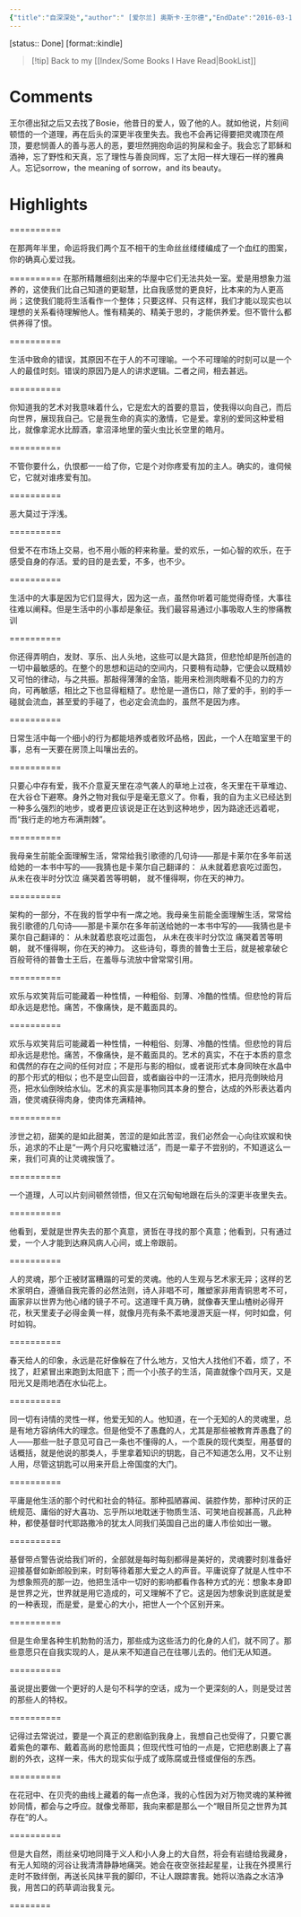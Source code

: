 ```yaml
---
{"title":"自深深处","author":" [爱尔兰] 奥斯卡·王尔德","EndDate":"2016-03-11","publisher":null,"dg-publish":true,"permalink":"/BookNotes/自深深处/","dgPassFrontmatter":true,"noteIcon":""}
---
```


[status:: Done]
[format::kindle]

>[!tip] Back to my [[Index/Some Books I Have Read\|BookList]]

# Comments
王尔德出狱之后又去找了Bosie，他昔日的爱人，毁了他的人。就如他说，片刻间顿悟的一个道理，再在后头的深更半夜里失去。我也不会再记得要把灵魂顶在颅顶，要悲悯善人的善与恶人的恶，要坦然拥抱命运的狗屎和金子。我会忘了耶稣和酒神，忘了野性和天真，忘了理性与善良同辉，忘了太阳一样大理石一样的雅典人。忘记sorrow，the meaning of sorrow，and its beauty。

# Highlights

==========

在那两年半里，命运将我们两个互不相干的生命丝丝缕缕编成了一个血红的图案，你的确真心爱过我。

==========
在那所精雕细刻出来的华屋中它们无法共处一室。爱是用想象力滋养的，这使我们比自己知道的更聪慧，比自我感觉的更良好，比本来的为人更高尚；这使我们能将生活看作一个整体；只要这样、只有这样，我们才能以现实也以理想的关系看待理解他人。惟有精美的、精美于思的，才能供养爱。但不管什么都供养得了恨。

==========

生活中致命的错误，其原因不在于人的不可理喻。一个不可理喻的时刻可以是一个人的最佳时刻。错误的原因乃是人的讲求逻辑。二者之间，相去甚远。

==========

你知道我的艺术对我意味着什么，它是宏大的首要的意旨，使我得以向自己，而后向世界，展现我自己。它是我生命的真实的激情，它是爱。拿别的爱同这种爱相比，就像拿泥水比醇酒，拿沼泽地里的萤火虫比长空里的皓月。

==========


不管你要什么，仇恨都一一给了你，它是个对你疼爱有加的主人。确实的，谁伺候它，它就对谁疼爱有加。

==========


恶大莫过于浮浅。

==========


但爱不在市场上交易，也不用小贩的秤来称量。爱的欢乐，一如心智的欢乐，在于感受自身的存活。爱的目的是去爱，不多，也不少。

==========

生活中的大事是因为它们显得大，因为这一点，虽然你听着可能觉得奇怪，大事往往难以阐释。但是生活中的小事却是象征。我们最容易通过小事吸取人生的惨痛教训

==========

你还得弄明白，发财、享乐、出人头地，这些可以是大路货，但悲怆却是所创造的一切中最敏感的。在整个的思想和运动的空间内，只要稍有动静，它便会以既精妙又可怕的律动，与之共振。那敲得薄薄的金箔，能用来检测肉眼看不见的力的方向，可再敏感，相比之下也显得粗糙了。悲怆是一道伤口，除了爱的手，别的手一碰就会流血，甚至爱的手碰了，也必定会流血的，虽然不是因为疼。

==========


日常生活中每一个细小的行为都能培养或者败坏品格，因此，一个人在暗室里干的事，总有一天要在房顶上叫嚷出去的。

==========


只要心中存有爱，我不介意夏天里在凉气袭人的草地上过夜，冬天里在干草堆边、在大谷仓下避寒。身外之物对我似乎是毫无意义了。你看，我的自为主义已经达到一种多么强烈的地步，或者更应该说是正在达到这种地步，因为路途还远着呢，而“我行走的地方布满荆棘”。

==========

我母亲生前能全面理解生活，常常给我引歌德的几句诗——那是卡莱尔在多年前送给她的一本书中写的——我猜也是卡莱尔自己翻译的： 从未就着悲哀吃过面包， 从未在夜半时分饮泣 痛哭着苦等明朝， 就不懂得啊，你在天的神力。

==========

架构的一部分，不在我的哲学中有一席之地。我母亲生前能全面理解生活，常常给我引歌德的几句诗——那是卡莱尔在多年前送给她的一本书中写的——我猜也是卡莱尔自己翻译的： 从未就着悲哀吃过面包， 从未在夜半时分饮泣 痛哭着苦等明朝， 就不懂得啊，你在天的神力。 这些诗句，尊贵的普鲁士王后，就是被拿破仑百般苛待的普鲁士王后，在羞辱与流放中曾常常引用。

==========

欢乐与欢笑背后可能藏着一种性情，一种粗俗、刻薄、冷酷的性情。但悲怆的背后却永远是悲怆。痛苦，不像痛快，是不戴面具的。

==========

欢乐与欢笑背后可能藏着一种性情，一种粗俗、刻薄、冷酷的性情。但悲怆的背后却永远是悲怆。痛苦，不像痛快，是不戴面具的。艺术的真实，不在于本质的意念和偶然的存在之间的任何对应；不是形与影的相似，或者说形式本身同映在水晶中的那个形式的相似；也不是空山回音，或者幽谷中的一汪清水，把月亮倒映给月亮，把水仙倒映给水仙。艺术的真实是事物同其本身的整合，达成的外形表达着内涵，使灵魂获得肉身，使肉体充满精神。

==========


涉世之初，甜美的是如此甜美，苦涩的是如此苦涩，我们必然会一心向往欢娱和快乐，追求的不止是“一两个月只吃蜜糖过活”，而是一辈子不尝别的，不知道这么一来，我们可真的让灵魂挨饿了。

==========


一个道理，人可以片刻间顿然领悟，但又在沉甸甸地跟在后头的深更半夜里失去。

==========

他看到，爱就是世界失去的那个真意，贤哲在寻找的那个真意；他看到，只有通过爱，一个人才能到达麻风病人心间，或上帝跟前。

==========

人的灵魂，那个正被财富糟蹋的可爱的灵魂。他的人生观与艺术家无异；这样的艺术家明白，遵循自我完善的必然法则，诗人非唱不可，雕塑家非用青铜思考不可，画家非以世界为他心绪的镜子不可。这道理千真万确，就像春天里山楂树必得开花，秋天里麦子必得金黄一样，就像月亮有条不紊地漫游天庭一样，何时如盘，何时如钩。

==========


春天给人的印象，永远是花好像躲在了什么地方，又怕大人找他们不着，烦了，不找了，赶紧冒出来跑到太阳底下；而一个小孩子的生活，简直就像个四月天，又是阳光又是雨地洒在水仙花上。


==========

同一切有诗情的灵性一样，他爱无知的人。他知道，在一个无知的人的灵魂里，总是有地方容纳伟大的理念。但是他受不了愚蠢的人，尤其是那些被教育弄愚蠢了的人——那些一肚子意见可自己一条也不懂得的人，一个乖戾的现代类型，用基督的话概括，就是他说的那类人，手里拿着知识的钥匙，自己不知道怎么用，又不让别人用，尽管这钥匙可以用来开启上帝国度的大门。

==========

平庸是他生活的那个时代和社会的特征。那种孤陋寡闻、装腔作势，那种讨厌的正统规范、庸俗的好大喜功、忘乎所以地耽迷于物质生活、可笑地自视甚高，凡此种种，都使基督时代耶路撒冷的犹太人同我们英国自己出的庸人市侩如出一辙。

==========


基督带点警告说给我们听的，全部就是每时每刻都得是美好的，灵魂要时刻准备好迎接基督如新郎般到来，时刻等待着那大爱之人的声音。平庸说穿了就是人性中不为想象照亮的那一边，他把生活中一切好的影响都看作各种方式的光：想象本身即是世界之光，世界就是用它造成的，可又理解不了它。这是因为想象说到底就是爱的一种表现，而是爱，是爱心的大小，把世人一个个区别开来。

==========

但是生命里各种生机勃勃的活力，那些成为这些活力的化身的人们，就不同了。那些意愿只在自我实现的人，是从来不知道自己在往哪儿去的。他们无从知道。

==========


虽说提出要做一个更好的人是句不科学的空话，成为一个更深刻的人，则是受过苦的那些人的特权。

==========
 

记得过去常说过，要是一个真正的悲剧临到我身上，我想自己也受得了，只要它裹着紫色的罩布、戴着高尚的悲怆面具；但现代性可怕的一点是，它把悲剧裹上了喜剧的外衣，这样一来，伟大的现实似乎成了或陈腐或丑怪或俚俗的东西。

==========

在花冠中、在贝壳的曲线上藏着的每一点色泽，我的心性因为对万物灵魂的某种微妙同情，都会与之呼应。就像戈蒂耶，我向来都是那么一个“眼目所见之世界为其存在”的人。

==========


但是大自然，雨丝亲切地同降于义人和小人身上的大自然，将会有岩缝给我藏身，有无人知晓的河谷让我清清静静地痛哭。她会在夜空张挂起星星，让我在外摸黑行走时不致绊倒，再送长风抹平我的脚印，不让人跟踪害我。她将以浩淼之水洁净我，用苦口的药草调治我复元。

========